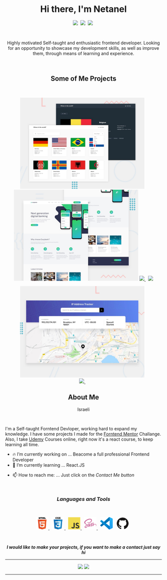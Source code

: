 <h1 align="center"> Hi there, I'm Netanel </h1>

<p align="center">
  <a href="https://www.linkedin.com/in/netanel-kadosh"><img src="https://img.shields.io/badge/linkedin-%230077B5.svg?style=for-the-badge&logo=linkedin&logoColor=white"/></a>&nbsp;
  <a href="https://netanelk.github.io/"><img src="https://img.shields.io/badge/Portfolio-%23000000.svg?style=for-the-badge&logo=firefox&logoColor=#FF7139"/></a>&nbsp;
  <!- Find a logo for my portfolio -->
  <a href="mailto://kadoshnetnanel@gmail.com"><img src="https://img.shields.io/badge/Contact_Me-D14836?style=for-the-badge&logo=gmail&logoColor=white"/></a>&nbsp;
</p>
<br />

<p align="center">
  Highly motivated Self-taught and enthusiastic frontend developer.
  Looking for an opportunity to showcase my development skills, as well 
  as improve them, through means of learning and experience.
  </p>
<br />

<h2 align="center"> Some of Me Projects </h2>
<br/>

<p align="center">
  <img src="https://raw.githubusercontent.com/NetanelK/rest-countries-api-with-color-theme-switcher-master/master/design/desktop-preview.jpg" width="400" />&nbsp;&nbsp;
  <img src="https://raw.githubusercontent.com/NetanelK/easybank-landing-page/master/design/desktop-preview.jpg" width="400" />
  <a href="https://raw.githubusercontent.com/NetanelK/easybank-landing-page/master/design/desktop-preview.jpg">
    <img align="" src="https://github-readme-stats.vercel.app/api/pin/?username=NetanelK&repo=rest-countries-api-with-color-theme-switcher-master&theme=vue" />
  </a>&nbsp;
  <a href="https://github.com/NetanelK/easybank-landing-page">
    <img align="" src="https://github-readme-stats.vercel.app/api/pin/?username=NetanelK&repo=easybank-landing-page&theme=vue" />
  </a>
  <br/>
  <div align="center">
    <img src="https://raw.githubusercontent.com/NetanelK/ip-address-tracker-master/master/design/desktop-preview.jpg" width="400" />&nbsp;&nbsp;
  </div>
  <!-- <img src="https://raw.githubusercontent.com/NetanelK/easybank-landing-page/master/design/desktop-preview.jpg" width="400" /> -->
  <div align="center">
    <a href="https://github.com/NetanelK/ip-address-tracker-master">
      <img align="" src="https://github-readme-stats.vercel.app/api/pin/?username=NetanelK&repo=ip-address-tracker-master&theme=vue" />
    </a>&nbsp;&nbsp;
  </div>
  <!-- <a href="https://github.com/NetanelK/easybank-landing-page">
    <img align="" src="https://github-readme-stats.vercel.app/api/pin/?username=NetanelK&repo=easybank-landing-page&theme=vue" />
  </a> -->
    
</p>

<h2 align="center"> About Me </h2>
<p align="center">
  Israeli
</p>
<br/>

I'm a Self-taught Forntend Devloper, working hard to expand my knowledge. I have some projects I made for the [Forntend Mentor](https://www.frontendmentor.io/) Challange. 
<br/>
Also, I take [Udemy](https://www.udemy.com/) Courses online, right now it's a react course, to keep learning all time.
<br/>
- 🔥 I’m currently working on ... Beacome a full professional Frontend Developer<br/>
- 📘 I’m currently learning ... React.JS<br/>
<!-- - 👯 I’m looking to collaborate on ... <br/> -->
<!-- - 🤔 I’m looking for help with ... <br/> -->
<!-- - 💬 Ask me about ... <br/> -->
- 📫 How to reach me: ... Just click on the <em>Contact Me<em> button <br/>
<!-- - 😄 Pronouns: ... <br/> -->
<!-- - ⚡ Fun fact: ... <br/> -->


  
<br/>
<h3 align="center"> Languages and Tools</h3>
<br/>

<p align="center">
  <a href="https://www.w3.org/html/" target="_blank"> <img src="https://raw.githubusercontent.com/devicons/devicon/master/icons/html5/html5-original-wordmark.svg" alt="html5" width="40" height="40"/> </a>&nbsp;
  <a href="https://www.w3schools.com/css/" target="_blank"> <img src="https://raw.githubusercontent.com/devicons/devicon/master/icons/css3/css3-original-wordmark.svg" alt="css3" width="40" height="40"/> </a>&nbsp;
  <a href="https://developer.mozilla.org/en-US/docs/Web/JavaScript" target="_blank"> <img src="https://raw.githubusercontent.com/devicons/devicon/master/icons/javascript/javascript-original.svg" alt="javascript" width="40" height="40"/> </a>&nbsp;
  <!-- <a href="https://reactjs.org/" target="_blank"> <img src="https://raw.githubusercontent.com/github/explore/80688e429a7d4ef2fca1e82350fe8e3517d3494d/topics/react/react.png" alt="react" width="40" height="40"/> </a>&nbsp; -->
  <a href="https://sass-lang.com/documentation" target="_blank"> <img src="https://raw.githubusercontent.com/devicons/devicon/master/icons/sass/sass-original.svg" alt="sass" width="40" height="40"/> </a>&nbsp;
  <img alt="Visual Studio Code" width="40px" src="https://raw.githubusercontent.com/github/explore/80688e429a7d4ef2fca1e82350fe8e3517d3494d/topics/visual-studio-code/visual-studio-code.png" />&nbsp;&nbsp;
  <img alt="GitHub" width="40px" src="https://raw.githubusercontent.com/devicons/devicon/master/icons/github/github-original.svg" /> &nbsp;
</p>
<br/>
  
<p align="center">
  <strong>I would like to make your projects, if you want to make a contact just say hi</strong>
</p>

---

<p align="center">
  <img src="https://github-readme-stats.vercel.app/api?username=NetanelK&show_icons=true&include_all_commits=true&theme=vue" width="475"/>
  <img src="https://github-readme-stats.vercel.app/api/top-langs/?username=NetanelK&layout=compact&theme=vue" width="400" />
</p>

---

<!--
**NetanelK/NetanelK** is a ✨ _special_ ✨ repository because its `README.md` (this file) appears on your GitHub profile.

Here are some ideas to get you started:


-->
